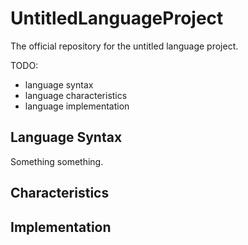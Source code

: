 # UntitledLanguageProject
The official repository for the untitled language project.

TODO:
* language syntax
* language characteristics
* language implementation

## Language Syntax

Something something. 

## Characteristics

## Implementation  
